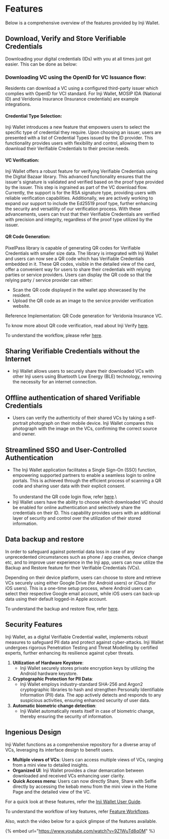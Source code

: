 # Features

Below is a comprehensive overview of the features provided by Inji Wallet.

## Download, Verify and Store Verifiable Credentials

Downloading your digital credentials (IDs) with you at all times just got easier. This can be done as below:

### Downloading VC using the OpenID for VC Issuance flow:

Residents can download a VC using a configured third-party issuer which complies with OpenID for VCI standard. For Inji Wallet, MOSIP IDA (National ID) and Veridonia Insurance (Insurance credentials) are example integrations.

#### Credential Type Selection:

Inji Wallet introduces a new feature that empowers users to select the specific type of credential they require. Upon choosing an issuer, users are presented with a list of Credential Types issued by the ID provider. This functionality provides users with flexibility and control, allowing them to download their Verifiable Credentials to their precise needs.

#### VC Verification:

Inji Wallet offers a robust feature for verifying Verifiable Credentials using the Digital Bazaar library. This advanced functionality ensures that the issuer's signature is validated and verified based on the proof type provided by the issuer. This step is ingrained as part of the VC download flow. Currently, the support is for the RSA signature type, providing users with reliable verification capabilities. Additionally, we are actively working to expand our support to include the Ed25519 proof type, further enhancing the security and versatility of our verification process. With these advancements, users can trust that their Verifiable Credentials are verified with precision and integrity, regardless of the proof type utilized by the issuer.

#### **QR Code Generation:**

PixelPass library is capable of generating QR codes for Verifiable Credentials with smaller size data. The library is integrated with Inji Wallet and users can now see a QR code which has Verifiable Credentials embedded in it. These QR codes, visible in the detailed view of the card, offer a convenient way for users to share their credentials with relying parties or service providers. Users can display the QR code so that the relying party / service provider can either:

* Scan the QR code displayed in the wallet app showcased by the resident.
* Upload the QR code as an image to the service provider verification website.

Reference Implementation: QR Code generation for Veridonia Insurance VC.

To know more about QR code verification, read about Inji Verify [here](https://docs.mosip.io/inji/inji-mobile-wallet/overview/features#qr-code-generation).

To understand the workflow, please refer [here](https://docs.mosip.io/inji/inji-mobile-wallet/overview/features/feature-workflows#id-2.-downloading-verifying-and-storing-credentials).

## Sharing Verifiable Credentials without the Internet

* Inji Wallet allows users to securely share their downloaded VCs with other Inji users using Bluetooth Low Energy (BLE) technology, removing the necessity for an internet connection.

## Offline authentication of shared Verifiable Credentials

* Users can verify the authenticity of their shared VCs by taking a self-portrait photograph on their mobile device. Inji Wallet compares this photograph with the image on the VCs, confirming the correct source and owner.

## Streamlined SSO and User-Controlled Authentication

* The Inji Wallet application facilitates a Single Sign-On (SSO) function, empowering supported partners to enable a seamless login to online portals. This is achieved through the efficient process of scanning a QR code and sharing user data with their explicit consent.\
  \
  To understand the QR code login flow, refer [here](https://docs.esignet.io/end-user-guide/login-with-qr-code).\\
* Inji Wallet users have the ability to choose which downloaded VC should be enabled for online authentication and selectively share the credentials on their ID. This capability provides users with an additional layer of security and control over the utilization of their stored information.

## Data backup and restore

In order to safeguard against potential data loss in case of any unprecedented circumstances such as phone / app crashes, device change etc, and to improve user experience in the Inji app, users can now utilize the Backup and Restore feature for their Verifiable Credentials (VCs).

Depending on their device platform, users can choose to store and retrieve VCs securely using either Google Drive (for Android users) or iCloud (for iOS users). This is a one-time setup process, where Android users can select their respective Google email account, while iOS users can back-up data using their default logged-in Apple account.

To understand the backup and restore flow, refer [here](https://docs.mosip.io/inji/inji-mobile-wallet/overview/features/feature-workflows#id-5.-data-backup-and-restore).

## Security Features

Inji Wallet, as a digital Verifiable Credential wallet, implements robust measures to safeguard PII data and protect against cyber-attacks. Inji Wallet undergoes rigorous Penetration Testing and Threat Modelling by certified experts, further enhancing its resilience against cyber threats.

1. **Utilization of Hardware Keystore**:
   * Inji Wallet securely stores private encryption keys by utilizing the Android hardware keystore.
2. **Cryptographic Protection for PII Data**:
   * Inji Wallet employs industry-standard SHA-256 and Argon2 cryptographic libraries to hash and strengthen Personally Identifiable Information (PII) data. The app actively detects and responds to any suspicious activities, ensuring enhanced security of user data.
3. **Automatic biometric change detection**:
   * Inji Wallet automatically resets itself in case of biometric change, thereby ensuring the security of information.

## Ingenious Design

Inji Wallet functions as a comprehensive repository for a diverse array of VCs, leveraging its interface design to benefit users.

* **Multiple views of VCs**: Users can access multiple views of VCs, ranging from a mini view to detailed insights.
* **Organized UI**: Inji Wallet provides a clear demarcation between downloaded and received VCs enhancing user clarity.
* **Quick Access menu**: Users can now directly Share, Share with Selfie directly by accessing the kebab menu from the mini view in the Home Page and the detailed view of the VC.

For a quick look at these features, refer the [Inji Wallet User Guide](../end-user-guide.md).

To understand the workflow of key features, refer [Feature Workflows](https://docs.mosip.io/inji/overview/features/feature-workflows).

Also, watch the video below for a quick glimpse of the features available.

{% embed url="https://www.youtube.com/watch?v=9Z1WuTd8q0M" %}
